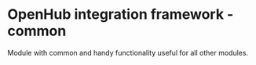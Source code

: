 # OpenHub integration framework - common

Module with common and handy functionality useful for all other modules.